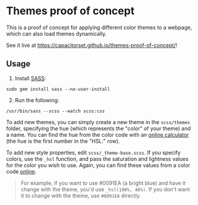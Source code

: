 Themes proof of concept
=======================

This is a proof of concept for applying different color themes to a webpage, which can also load themes dynamically.

See it live at https://capacitorset.github.io/themes-proof-of-concept/!

## Usage

1. Install [SASS](http://sass-lang.com/install):

```
sudo gem install sass --no-user-install
```

2. Run the following:

```
/usr/bin/sass --scss --watch scss:css
```

To add new themes, you can simply create a new theme in the `scss/themes` folder, specifying the hue (which represents the "color" of your theme) and a name. You can find the hue from the color code with an [online calculator](http://serennu.com/colour/hsltorgb.php) (the hue is the first number in the "HSL:" row).

To add new style properties, edit `scss/_theme-base.scss`. If you specify colors, use the `_hsl` function, and pass the saturation and lightness values for the color you wish to use. Again, you can find these values from a color code [online](http://serennu.com/colour/hsltorgb.php).

> For example, if you want to use #0091EA (a bright blue) and have it change with the theme, you'd use `_hsl(100%, 46%)`. If you don't want it to change with the theme, use `#0091EA` directly.